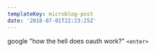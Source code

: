 ```yaml
---
templateKey: microblog-post
date: '2018-07-01T22:23:25Z'
---
```


google "how the hell does oauth work?" `<enter>`

